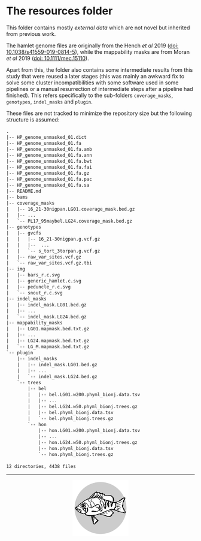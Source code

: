 # The resources folder

This folder contains mostly *external data* which are not novel but inherited from previous work.

The hamlet genome files are originally from the Hench *et al* 2019 ([doi: 10.1038/s41559-019-0814-5](https://doi.org/10.1038/s41559-019-0814-5)),
while the mappability masks are from Moran *et al* 2019 ([doi: 10.1111/mec.15110](https://doi.org/10.1111/mec.15110)).

Apart from this, the folder also contains some intermediate results from this study that were reused a later stages (this was mainly an awkward fix to solve some cluster incompatibilities with some software used in some pipelines or a manual resurrection of intermediate steps after a pipeline had finished).
This refers specifically to the sub-folders `coverage_masks`, `genotypes`, `indel_masks` and `plugin`. 


These files are not tracked to minimize the repository size but the following structure is assumed:

```
.
|-- HP_genome_unmasked_01.dict
|-- HP_genome_unmasked_01.fa
|-- HP_genome_unmasked_01.fa.amb
|-- HP_genome_unmasked_01.fa.ann
|-- HP_genome_unmasked_01.fa.bwt
|-- HP_genome_unmasked_01.fa.fai
|-- HP_genome_unmasked_01.fa.gz
|-- HP_genome_unmasked_01.fa.pac
|-- HP_genome_unmasked_01.fa.sa
|-- README.md
|-- bams
|-- coverage_masks
|   |-- 16_21-30nigpan.LG01.coverage_mask.bed.gz
|   |-- ...
|   `-- PL17_95maybel.LG24.coverage_mask.bed.gz
|-- genotypes
|   |-- gvcfs
|   |   |-- 16_21-30nigpan.g.vcf.gz
|   |   |--  ...
|   |   `-- s_tort_3torpan.g.vcf.gz
|   |-- raw_var_sites.vcf.gz
|   `-- raw_var_sites.vcf.gz.tbi
|-- img
|   |-- bars_r.c.svg
|   |-- generic_hamlet.c.svg
|   |-- peduncle_r.c.svg
|   `-- snout_r.c.svg
|-- indel_masks
|   |-- indel_mask.LG01.bed.gz
|   |-- ...
|   `-- indel_mask.LG24.bed.gz
|-- mappability_masks
|   |-- LG01.mapmask.bed.txt.gz
|   |-- ...
|   |-- LG24.mapmask.bed.txt.gz
|   `-- LG_M.mapmask.bed.txt.gz
`-- plugin
    |-- indel_masks
    |   |-- indel_mask.LG01.bed.gz
    |   |-- ...
    |   `-- indel_mask.LG24.bed.gz
    `-- trees
        |-- bel
        |   |-- bel.LG01.w200.phyml_bionj.data.tsv
        |   |-- ...
        |   |-- bel.LG24.w50.phyml_bionj.trees.gz
        |   |-- bel.phyml_bionj.data.tsv
        |   `-- bel.phyml_bionj.trees.gz
        `-- hon
            |-- hon.LG01.w200.phyml_bionj.data.tsv
            |-- ...
            |-- hon.LG24.w50.phyml_bionj.trees.gz
            |-- hon.phyml_bionj.data.tsv
            `-- hon.phyml_bionj.trees.gz

12 directories, 4438 files
```

---

<p align="center"><img src="../logo.svg" alt="logo" width="150"/></p>